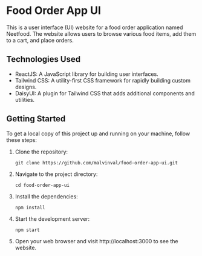 # Food Order App UI

This is a user interface (UI) website for a food order application named Neetfood. The website allows users to browse various food items, add them to a cart, and place orders.

## Technologies Used

- ReactJS: A JavaScript library for building user interfaces.
- Tailwind CSS: A utility-first CSS framework for rapidly building custom designs.
- DaisyUI: A plugin for Tailwind CSS that adds additional components and utilities.

## Getting Started

To get a local copy of this project up and running on your machine, follow these steps:

1. Clone the repository:

   ```shell
   git clone https://github.com/malvinval/food-order-app-ui.git

2. Navigate to the project directory:

    ```shell
    cd food-order-app-ui

3. Install the dependencies:

    ```shell
    npm install

4. Start the development server:

    ```shell
    npm start

5. Open your web browser and visit http://localhost:3000 to see the website.